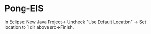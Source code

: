 # Pong-EIS
In Eclipse:
New Java Project-> Uncheck "Use Default Location" -> Set location to 1 dir above src->Finish.